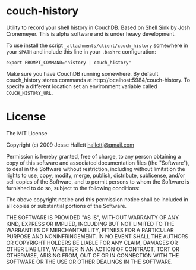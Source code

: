couch-history
==============

Utility to record your shell history in CouchDB. Based on [Shell Sink][] by
Josh Cronemeyer. This is alpha software and is under heavy development.

[Shell Sink]: http://shellsink.com/

To use install the script `_attachments/client/couch_history` somewhere in your
`$PATH` and include this line in your `.bashrc` configuration:

    export PROMPT_COMMAND="history | couch_history"

Make sure you have CouchDB running somewhere. By default couch_history stores
commands at http://localhost:5984/couch-history. To specify a different
location set an environment variable called `COUCH_HISTORY_URL`.


License
========

The MIT License

Copyright (c) 2009 Jesse Hallett <hallettj@gmail.com>

Permission is hereby granted, free of charge, to any person obtaining a copy
of this software and associated documentation files (the "Software"), to deal
in the Software without restriction, including without limitation the rights
to use, copy, modify, merge, publish, distribute, sublicense, and/or sell
copies of the Software, and to permit persons to whom the Software is
furnished to do so, subject to the following conditions:

The above copyright notice and this permission notice shall be included in
all copies or substantial portions of the Software.

THE SOFTWARE IS PROVIDED "AS IS", WITHOUT WARRANTY OF ANY KIND, EXPRESS OR
IMPLIED, INCLUDING BUT NOT LIMITED TO THE WARRANTIES OF MERCHANTABILITY,
FITNESS FOR A PARTICULAR PURPOSE AND NONINFRINGEMENT. IN NO EVENT SHALL THE
AUTHORS OR COPYRIGHT HOLDERS BE LIABLE FOR ANY CLAIM, DAMAGES OR OTHER
LIABILITY, WHETHER IN AN ACTION OF CONTRACT, TORT OR OTHERWISE, ARISING FROM,
OUT OF OR IN CONNECTION WITH THE SOFTWARE OR THE USE OR OTHER DEALINGS IN
THE SOFTWARE.
